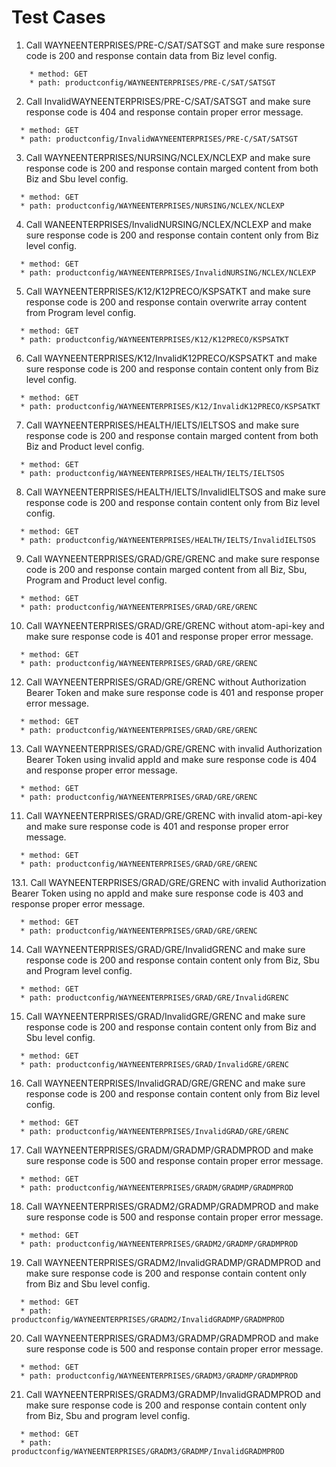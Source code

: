 # Test Cases
01. Call WAYNEENTERPRISES/PRE-C/SAT/SATSGT and make sure response code is 200 and response contain data from Biz level config.
   ```
       * method: GET
       * path: productconfig/WAYNEENTERPRISES/PRE-C/SAT/SATSGT
   ```
02. Call InvalidWAYNEENTERPRISES/PRE-C/SAT/SATSGT and make sure response code is 404 and response contain proper error message.
  ```
    * method: GET
    * path: productconfig/InvalidWAYNEENTERPRISES/PRE-C/SAT/SATSGT
  ```
03. Call WAYNEENTERPRISES/NURSING/NCLEX/NCLEXP and make sure response code is 200 and response contain marged content from both Biz and Sbu level config.
  ```
    * method: GET
    * path: productconfig/WAYNEENTERPRISES/NURSING/NCLEX/NCLEXP
  ```
04. Call WANEENTERPRISES/InvalidNURSING/NCLEX/NCLEXP and make sure response code is 200 and response contain content only from Biz level config.
  ```
    * method: GET
    * path: productconfig/WAYNEENTERPRISES/InvalidNURSING/NCLEX/NCLEXP
  ```
05. Call WAYNEENTERPRISES/K12/K12PRECO/KSPSATKT and make sure response code is 200 and response contain overwrite array content from Program level config.
  ```
    * method: GET
    * path: productconfig/WAYNEENTERPRISES/K12/K12PRECO/KSPSATKT
  ```
06. Call WAYNEENTERPRISES/K12/InvalidK12PRECO/KSPSATKT and make sure response code is 200 and response contain content only from Biz level config.
  ```
    * method: GET
    * path: productconfig/WAYNEENTERPRISES/K12/InvalidK12PRECO/KSPSATKT
  ```
07. Call WAYNEENTERPRISES/HEALTH/IELTS/IELTSOS and make sure response code is 200 and response contain marged content from both Biz and Product level config.
  ```
    * method: GET
    * path: productconfig/WAYNEENTERPRISES/HEALTH/IELTS/IELTSOS
  ```
08. Call WAYNEENTERPRISES/HEALTH/IELTS/InvalidIELTSOS and make sure response code is 200 and response contain content only from Biz level config.
  ```
    * method: GET
    * path: productconfig/WAYNEENTERPRISES/HEALTH/IELTS/InvalidIELTSOS
  ```
09. Call WAYNEENTERPRISES/GRAD/GRE/GRENC and make sure response code is 200 and response contain marged content from all Biz, Sbu, Program and Product level config.
  ```
    * method: GET
    * path: productconfig/WAYNEENTERPRISES/GRAD/GRE/GRENC
  ```
10. Call WAYNEENTERPRISES/GRAD/GRE/GRENC without atom-api-key and make sure response code is 401 and response proper error message.
  ```
    * method: GET
    * path: productconfig/WAYNEENTERPRISES/GRAD/GRE/GRENC
  ```
12. Call WAYNEENTERPRISES/GRAD/GRE/GRENC without Authorization Bearer Token and make sure response code is 401 and response proper error message.
  ```
    * method: GET
    * path: productconfig/WAYNEENTERPRISES/GRAD/GRE/GRENC
  ```
13. Call WAYNEENTERPRISES/GRAD/GRE/GRENC with invalid Authorization Bearer Token using invalid appId and make sure response code is 404 and response proper error message.
  ```
    * method: GET
    * path: productconfig/WAYNEENTERPRISES/GRAD/GRE/GRENC
  ```
11. Call WAYNEENTERPRISES/GRAD/GRE/GRENC with invalid atom-api-key and make sure response code is 401 and response proper error message.
  ```
    * method: GET
    * path: productconfig/WAYNEENTERPRISES/GRAD/GRE/GRENC
  ```
13.1. Call WAYNEENTERPRISES/GRAD/GRE/GRENC with invalid Authorization Bearer Token using no appId and make sure response code is 403 and response proper error message.
  ```
    * method: GET
    * path: productconfig/WAYNEENTERPRISES/GRAD/GRE/GRENC
  ```
14. Call WAYNEENTERPRISES/GRAD/GRE/InvalidGRENC and make sure response code is 200 and response contain content only from Biz, Sbu and Program level config.
  ```
    * method: GET
    * path: productconfig/WAYNEENTERPRISES/GRAD/GRE/InvalidGRENC
  ```
15. Call WAYNEENTERPRISES/GRAD/InvalidGRE/GRENC and make sure response code is 200 and response contain content only from Biz and Sbu level config.
  ```
    * method: GET
    * path: productconfig/WAYNEENTERPRISES/GRAD/InvalidGRE/GRENC
  ```
16. Call WAYNEENTERPRISES/InvalidGRAD/GRE/GRENC and make sure response code is 200 and response contain content only from Biz level config.
  ```
    * method: GET
    * path: productconfig/WAYNEENTERPRISES/InvalidGRAD/GRE/GRENC
  ```
17. Call WAYNEENTERPRISES/GRADM/GRADMP/GRADMPROD and make sure response code is 500 and response contain proper error message.
  ```
    * method: GET
    * path: productconfig/WAYNEENTERPRISES/GRADM/GRADMP/GRADMPROD
  ```
18. Call WAYNEENTERPRISES/GRADM2/GRADMP/GRADMPROD and make sure response code is 500 and response contain proper error message.
  ```
    * method: GET
    * path: productconfig/WAYNEENTERPRISES/GRADM2/GRADMP/GRADMPROD
  ```
19. Call WAYNEENTERPRISES/GRADM2/InvalidGRADMP/GRADMPROD and make sure response code is 200 and response contain content only from Biz and Sbu level config.
  ```
    * method: GET
    * path: productconfig/WAYNEENTERPRISES/GRADM2/InvalidGRADMP/GRADMPROD
  ```
20. Call WAYNEENTERPRISES/GRADM3/GRADMP/GRADMPROD and make sure response code is 500 and response contain proper error message.
  ```
    * method: GET
    * path: productconfig/WAYNEENTERPRISES/GRADM3/GRADMP/GRADMPROD
  ```
21. Call WAYNEENTERPRISES/GRADM3/GRADMP/InvalidGRADMPROD and make sure response code is 200 and response contain content only from Biz, Sbu and program level config.
  ```
    * method: GET
    * path: productconfig/WAYNEENTERPRISES/GRADM3/GRADMP/InvalidGRADMPROD
  ```
